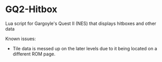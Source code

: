 # GQ2-Hitbox
Lua script for Gargoyle's Quest II (NES) that displays hitboxes and other data

Known issues:
- Tile data is messed up on the later levels due to it being located on a different ROM page.
